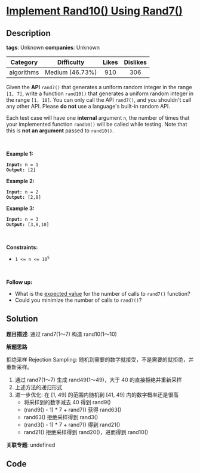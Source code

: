 # [Implement Rand10() Using Rand7()](https://leetcode.com/problems/implement-rand10-using-rand7/description/)

## Description

**tags**: Unknown
**companies**: Unknown

| Category | Difficulty | Likes | Dislikes |
| :------: | :--------: | :---: | :------: |
| algorithms | Medium (46.73%) | 910 | 306 |

<p>Given the <strong>API</strong> <code>rand7()</code> that generates a uniform random integer in the range <code>[1, 7]</code>, write a function <code>rand10()</code> that generates a uniform random integer in the range <code>[1, 10]</code>. You can only call the API <code>rand7()</code>, and you shouldn&#39;t call any other API. Please <strong>do not</strong> use a language&#39;s built-in random API.</p>

<p>Each test case will have one <strong>internal</strong> argument <code>n</code>, the number of times that your implemented function <code>rand10()</code> will be called while testing. Note that this is <strong>not an argument</strong> passed to <code>rand10()</code>.</p>

<p>&nbsp;</p>
<p><strong>Example 1:</strong></p>
<pre><code><strong>Input:</strong> n = 1
<strong>Output:</strong> [2]</code></pre><p><strong>Example 2:</strong></p>
<pre><code><strong>Input:</strong> n = 2
<strong>Output:</strong> [2,8]</code></pre><p><strong>Example 3:</strong></p>
<pre><code><strong>Input:</strong> n = 3
<strong>Output:</strong> [3,8,10]</code></pre>
<p>&nbsp;</p>
<p><strong>Constraints:</strong></p>

<ul>
	<li><code>1 &lt;= n &lt;= 10<sup>5</sup></code></li>
</ul>

<p>&nbsp;</p>
<p><strong>Follow up:</strong></p>

<ul>
	<li>What is the <a href="https://en.wikipedia.org/wiki/Expected_value" target="_blank">expected value</a> for the number of calls to <code>rand7()</code> function?</li>
	<li>Could you minimize the number of calls to <code>rand7()</code>?</li>
</ul>



## Solution

**题目描述**: 通过 rand7(1～7) 构造 rand10(1～10)

**解题思路**

拒绝采样 Rejection Sampling: 随机到需要的数字就接受，不是需要的就拒绝，并重新采样。

1. 通过 rand7(1～7) 生成 rand49(1～49)，大于 40 的直接拒绝并重新采样
2. 上述方法的递归形式
3. 进一步优化: 在 [1, 49] 的范围内随机到 [41, 49] 内的数字概率还是很高
   - 将采样到的数字减去 40 得到 rand9()
   - (rand9() - 1) * 7 + rand7() 获得 rand63()
   - rand63() 拒绝采样得到 rand3()
   - (rand3() - 1) * 7 + rand7() 得到 rand21()
   - rand21() 拒绝采样得到 rand20()，进而得到 rand10()

**关联专题**: undefined

## Code
